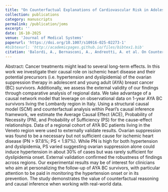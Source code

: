 ```yaml
---
title: "On Counterfactual Explanations of Cardiovascular Risk in Adolescent and Young Adult Breast Cancer Survivors"
collection: publications
category: manuscripts
permalink: /publication/joms
excerpt: ''
date: 16-10-2025
venue: 'Journal of Medical Systems'
paperurl: 'https://doi.org/10.1007/s10916-025-02273-1'
#bibtexurl: 'http://academicpages.github.io/files/bibtex1.bib'
citation: 'Balordi, A., Bernasconi, A., Andreotti, A. et al. On Counterfactual Explanations of Cardiovascular Risk in Adolescent and Young Adult Breast Cancer Survivors. J Med Syst 49, 140 (2025).'
---
```

Abstract:
Cancer treatments might lead to several long-term effects. In this work we investigate their causal role on ischemic heart disease and their potential precursors (i.e. hypertension and dyslipidemia) of the ovarian suppression therapy in adolescent and young adult (AYA) breast cancer (BC) survivors. Additionally, we assess the external validity of our findings through comparative analysis of regional data. We take advantage of a causal network model that leverage on observational data on 1-year AYA BC survivors living the Lombardy region in Italy. Using a structural causal model (SCM) and counterfactual analysis within Pearl’s causal inference framework, we estimate the Average Causal Effect (ACE), Probability of Necessity (PN), and Probability of Sufficiency (PS) for the cause-effect relationships. Data of a regional cohort of AYA BC patients living in the Veneto region were used to externally validate results. Ovarian suppression was found to be a necessary but not sufficient cause for ischemic heart disease (PN > 97.8%; PS < 1.97%). While PN is high for both hypertension and dyslipidemia, PS varied suggesting ovarian suppression alone could induce hypertension in about 30% of cases but was rarely sufficient for dyslipidemia onset. External validation confirmed the robustness of findings across regions. Our experimental results may be of interest for clinicians who aim at personalizing the follow-up of AYA BC survivors, with particular attention to be paid in monitoring the hypertension onset or in its prevention. The study demonstrates the value of counterfactual reasoning and causal inference when working with real-world data.